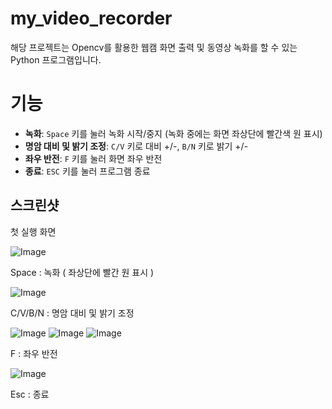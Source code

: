 # my_video_recorder

해당 프로젝트는 Opencv를 활용한 웹캠 화면 출력 및 동영상 녹화를 할 수 있는 Python 프로그램입니다.


# 기능
-   **녹화**:  `Space`  키를 눌러 녹화 시작/중지 (녹화 중에는 화면 좌상단에 빨간색 원 표시)
-   **명암 대비 및 밝기 조정**:  `C/V`  키로 대비 +/-,   `B/N`  키로 밝기 +/-
-   **좌우 반전**:  `F`  키를 눌러 화면 좌우 반전
-   **종료**:  `ESC`  키를 눌러 프로그램 종료

## 스크린샷

첫 실행 화면  
  
  ![Image](https://github.com/user-attachments/assets/d187852a-50ae-4970-bd7c-eedc10317df6)
  
Space : 녹화 ( 좌상단에 빨간 원 표시 )  
  
  ![Image](https://github.com/user-attachments/assets/689a2e88-2669-4eb0-942b-84bdb46746a0)
    
C/V/B/N : 명암 대비 및 밝기 조정  
  
  ![Image](https://github.com/user-attachments/assets/5bd0b871-b7e3-4cfc-9114-af7c3ce0cd10)
  ![Image](https://github.com/user-attachments/assets/74072b8e-6d9e-4208-8ee6-965e7527ee5f)
  ![Image](https://github.com/user-attachments/assets/e76037e7-341d-4f7d-8230-a7ccc28195bb)
  
F   : 좌우 반전
  
![Image](https://github.com/user-attachments/assets/47f63ba2-2477-4c9d-bcff-3e3b50c178a0)
  
Esc : 종료
  
